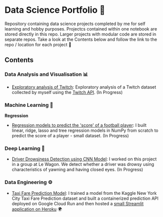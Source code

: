 # Data Science Portfolio 🚀
Repository containing data science projects completed by me for self learning and hobby purposes. Projectcs contained within one notebook are stored directly in this repo. Larger projects with modular code are stored in separate repos. Take a look at the Contents below and follow the link to the repo / location for each project 🙂

## Contents

### Data Analysis and Visualisation 📊
* [Exploratory analysis of Twitch](https://github.com/kai-majerus/data-science-portfolio/tree/master/01-Data-Analysis-Notebooks): Exploratory analysis of a Twitch dataset collected by myself using the [Twitch API](https://dev.twitch.tv/docs/api). (In Progress)

### Machine Learning 🤖

__Regression__
* [Regression models to predict the 'score' of a football player](https://github.com/kai-majerus/numpy_regression_from_scratch): I built linear, ridge, lasso and tree regression models in NumPy from scratch to predict the score of a player - small dataset. (In Progress)

### Deep Learning 🧠
* [Driver Drowsiness Detection using CNN Model](https://github.com/willgraham29/project_drowsy): I worked on this project in a group at Le Wagon. We detect whether a driver was drowsy using characteristics of yawning and having closed eyes. (In Progress)

### Data Engineering ⚙
* [Taxi Fare Prediction Model](https://github.com/kai-majerus/TaxiFareModel): I trained a model from the Kaggle New York City Taxi Fare Prediction dataset and built a containerized prediction API deployed on Google Cloud Run and then hosted a [small Streamlit application on Heroku](https://kmajerus-taxifareapi.herokuapp.com/) 🌍
